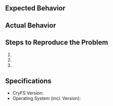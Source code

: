 ## Expected Behavior


## Actual Behavior


## Steps to Reproduce the Problem

  1.
  2.
  3.

## Specifications

  - CryFS Version:
  - Operating System (incl. Version):
